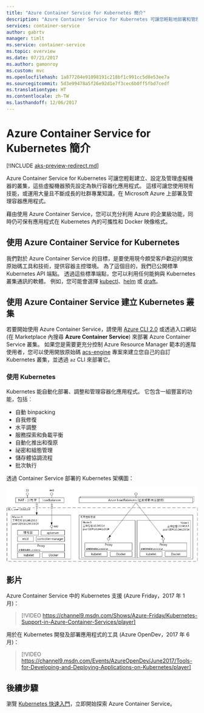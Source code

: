 ```yaml
---
title: "Azure Container Service for Kubernetes 簡介"
description: "Azure Container Service for Kubernetes 可讓您輕鬆地部署和管理 Azure 上的容器型應用程式。"
services: container-service
author: gabrtv
manager: timlt
ms.service: container-service
ms.topic: overview
ms.date: 07/21/2017
ms.author: gamonroy
ms.custom: mvc
ms.openlocfilehash: 1a877204e91098191c218bf1c991cc5d8e53ee7a
ms.sourcegitcommit: 5d3e99478a5f26e92d1e7f3cec6b0ff5fbd7cedf
ms.translationtype: HT
ms.contentlocale: zh-TW
ms.lasthandoff: 12/06/2017
---
```

# <a name="introduction-to-azure-container-service-for-kubernetes"></a>Azure Container Service for Kubernetes 簡介

[!INCLUDE [aks-preview-redirect.md](../../../includes/aks-preview-redirect.md)]

Azure Container Service for Kubernetes 可讓您輕鬆建立、設定及管理虛擬機器的叢集，這些虛擬機器預先設定為執行容器化應用程式。 這樣可讓您使用現有技能，或運用大量且不斷成長的社群專業知識，在 Microsoft Azure 上部署及管理容器應用程式。

藉由使用 Azure Container Service，您可以充分利用 Azure 的企業級功能，同時仍可保有應用程式在 Kubernetes 內的可攜性和 Docker 映像格式。

## <a name="using-azure-container-service-for-kubernetes"></a>使用 Azure Container Service for Kubernetes
我們對於 Azure Container Service 的目標，是要使用現今頗受客戶歡迎的開放原始碼工具和技術，提供容器主控環境。 為了這個目的，我們已公開標準 Kubernetes API 端點。 透過這些標準端點，您可以利用任何能夠與 Kubernetes 叢集通訊的軟體。 例如，您可能會選擇 [kubectl](https://kubernetes.io/docs/user-guide/kubectl-overview/)、[helm](https://helm.sh/) 或 [draft](https://github.com/Azure/draft)。

## <a name="creating-a-kubernetes-cluster-using-azure-container-service"></a>使用 Azure Container Service 建立 Kubernetes 叢集
若要開始使用 Azure Container Service，請使用 [Azure CLI 2.0](container-service-kubernetes-walkthrough.md) 或透過入口網站 (在 Marketplace 內搜尋 **Azure Container Service**) 來部署 Azure Container Service 叢集。 如果您是需要更充分控制 Azure Resource Manager 範本的進階使用者，您可以使用開放原始碼 [acs-engine](https://github.com/Azure/acs-engine) 專案來建立您自己的自訂 Kubernetes 叢集，並透過 `az` CLI 來部署它。

### <a name="using-kubernetes"></a>使用 Kubernetes
Kubernetes 能自動化部署、調整和管理容器化應用程式。 它包含一組豐富的功能，包括︰
* 自動 binpacking
* 自我修復
* 水平調整
* 服務探索和負載平衡
* 自動化推出和復原
* 祕密和組態管理
* 儲存體協調流程
* 批次執行

透過 Container Service 部署的 Kubernetes 架構圖：

![Azure Container Service 設定為使用 Kubernetes。](media/acs-intro/kubernetes.png)

## <a name="videos"></a>影片

Azure Container Service 中的 Kubernetes 支援 (Azure Friday，2017 年 1 月)：

> [!VIDEO https://channel9.msdn.com/Shows/Azure-Friday/Kubernetes-Support-in-Azure-Container-Services/player]
>
>

用於在 Kubernetes 開發及部署應用程式的工具 (Azure OpenDev，2017 年 6 月)：

> [!VIDEO https://channel9.msdn.com/Events/AzureOpenDev/June2017/Tools-for-Developing-and-Deploying-Applications-on-Kubernetes/player]
>
>

## <a name="next-steps"></a>後續步驟

瀏覽 [Kubernetes 快速入門](container-service-kubernetes-walkthrough.md)，立即開始探索 Azure Container Service。
